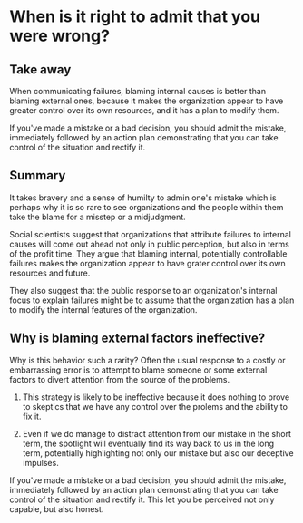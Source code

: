 When is it right to admit that you were wrong?
==============================================

## Take away
When communicating failures, blaming internal causes is better than blaming external ones, because it makes the organization appear to have greater control over its own resources, and it has a plan to modify them.

If you've made a mistake or a bad decision, you should admit the mistake, immediately followed by an action plan demonstrating that you can take control of the situation and rectify it.

## Summary

It takes bravery and a sense of humilty to admin one's mistake which is perhaps why it is so rare to see organizations and the people within them take the blame for a misstep or a midjudgment.

Social scientists suggest that organizations that attribute failures to internal causes will come out ahead not only in public perception, but also in terms of the profit time. They argue that blaming internal, potentially controllable failures makes the organization appear to have grater control over its own resources and future.

They also suggest that the public response to an organization's internal focus to explain failures might be to assume that the organization has a plan to modify the internal features of the organization.

## Why is blaming external factors ineffective?

Why is this behavior such a rarity? Often the usual response to a costly or embarrassing error is to attempt to blame someone or some external factors to divert attention from the source of the problems.

1. This strategy is likely to be ineffective because it does nothing to prove to skeptics that we have any control over the prolems and the ability to fix it.

2. Even if we do manage to distract attention from our mistake in the short term, the spotlight will eventually find its way back to us in the long term, potentially highlighting not only our mistake but also our deceptive impulses.

If you've made a mistake or a bad decision, you should admit the mistake, immediately followed by an action plan demonstrating that you can take control of the situation and rectify it. This let you be perceived not only capable, but also honest.
